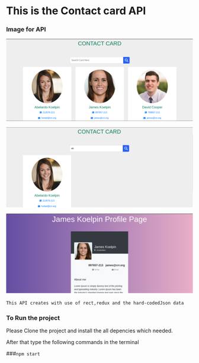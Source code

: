 # This is the Contact card API

### Image for API
![ApI Image](Home1.png)

![ApI Image](Search.png)

![ApI Image](Profile.png)

`This API creates with use of rect,redux and the hard-codedJson data`

### To Run the project 
Please Clone the project and install the all depencies which needed.

After that type the  following commands in the terminal

###`npm start`


